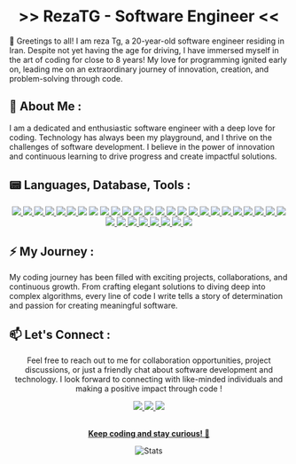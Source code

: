 <h1 align='center'>
    >> RezaTG - Software Engineer <<
</h1>

<p>👋 Greetings to all! I am reza Tg, a 20-year-old software engineer residing in Iran. Despite not yet having the age for driving, I have immersed myself in the art of coding for close to 8 years! My love for programming ignited early on, leading me on an extraordinary journey of innovation, creation, and problem-solving through code.</p>

## 🔭 About Me :
<p>I am a dedicated and enthusiastic software engineer with a deep love for coding. Technology has always been my playground, and I thrive on the challenges of software development. I believe in the power of innovation and continuous learning to drive progress and create impactful solutions.</p>

## 📟 Languages, Database, Tools :
<p align="center">
  <a href="https://python.org">
    <img src="https://skillicons.dev/icons?i=python" />
  </a>
  <a href="https://go.dev">
    <img src="https://skillicons.dev/icons?i=go" />
  </a>
  <a href="https://lua.org">
    <img src="https://skillicons.dev/icons?i=lua" />
  </a>
  <a href="https://nodejs.org">
    <img src="https://skillicons.dev/icons?i=nodejs" />
  </a>
  <a href="https://javascript.com">
    <img src="https://skillicons.dev/icons?i=js" />
  </a>
  <a href="https://typescriptlang.org">
    <img src="https://skillicons.dev/icons?i=ts" />
  </a>
  <img src="https://skillicons.dev/icons?i=html" />
  <img src="https://skillicons.dev/icons?i=css" />
  <a href="https://getbootstrap.com">
    <img src="https://skillicons.dev/icons?i=bootstrap" >
  </a>
  <a href="https://htmx.org">
    <img src="https://skillicons.dev/icons?i=htmx" />
  </a>
  <a href="https://fastapi.tiangolo.com">
    <img src="https://skillicons.dev/icons?i=fastapi" />
  </a>
  <a href="https://flask.palletsprojects.com">
    <img src="https://skillicons.dev/icons?i=flask" />
  </a>
  <img src="https://skillicons.dev/icons?i=regex" />
  <a href="https://lesscss.org">
    <img src="https://skillicons.dev/icons?i=less" />
  </a>
  <a href="https://redis.io">
    <img src="https://skillicons.dev/icons?i=redis" />
  </a>
  <a href="https://mongodb.com">
    <img src="https://skillicons.dev/icons?i=mongodb" />
  </a>
  <a href="https://postgresql.org">
    <img src="https://skillicons.dev/icons?i=postgres" />
  </a>
  <a href="https://mysql.com">
    <img src="https://skillicons.dev/icons?i=mysql" />
  </a>
  <a href="https://sqlite.org">
    <img src="https://skillicons.dev/icons?i=sqlite" />
  </a>
  <a href="https://git-scm.com">
    <img src="https://skillicons.dev/icons?i=git" />
  </a>
  <a href="https://github.com">
    <img src="https://skillicons.dev/icons?i=github" />
  </a>
  <a href="https://gitlab.com">
    <img src="https://skillicons.dev/icons?i=gitlab" />
  </a>
  
  <a href="https://docker.com">
    <img src="https://skillicons.dev/icons?i=docker" />
  </a>
  <a href="https://kafka.apache.org">
    <img src="https://skillicons.dev/icons?i=kafka" />
  </a>
  <a href="https://nginx.org">
    <img src="https://skillicons.dev/icons?i=nginx" />
  </a>
  <a href="https://cloudflare.com">
    <img src="https://skillicons.dev/icons?i=cloudflare" />
  </a>
  <a href="https://linux.org">
    <img src="https://skillicons.dev/icons?i=linux" />
  </a>
  <a href="https://kali.org/">
    <img src="https://skillicons.dev/icons?i=kali" />
  </a>
  <a href="https://archlinux.org">
    <img src="https://skillicons.dev/icons?i=arch" />
  </a>
  <a href="https://bash.com">
    <img src="https://skillicons.dev/icons?i=bash" />
  </a>
  <a href="https://vim.org">
    <img src="https://skillicons.dev/icons?i=vim" />
  </a>
  <a href="https://code.visualstudio.com">
    <img src="https://skillicons.dev/icons?i=vscode" />
  </a>
  <a href="https://atom-editor.cc">
    <img src="https://skillicons.dev/icons?i=atom" />
  </a>
</p>

## ⚡ My Journey :
<p> My coding journey has been filled with exciting projects, collaborations, and continuous growth. From crafting elegant solutions to diving deep into complex algorithms, every line of code I write tells a story of determination and passion for creating meaningful software.</p>

## 📫 Let's Connect :
<div align="center">
<p> Feel free to reach out to me for collaboration opportunities, project discussions, or just a friendly chat about software development and technology. I look forward to connecting with like-minded individuals and making a positive impact through code !</p>

<a href="https://t.me/dll_as">
  <img src="https://img.shields.io/badge/Telegram-2CA5E0?style=for-the-badge&logo=telegram&logoColor=white" />
</a>
<a href="https://instagram.com/rezatg15">
  <img src="https://img.shields.io/badge/Instagram-E4405F?style=for-the-badge&logo=instagram&logoColor=white" />
</a>
<a href="mailto:YouSudo@outlook.com">
  <img src="https://img.shields.io/badge/Microsoft_Outlook-0078D4?style=for-the-badge&logo=microsoft-outlook&logoColor=white" />
</a>
<br />
<br />

<p><b><u>Keep coding and stay curious! 🚀</b></u></p>
<img src="https://github-readme-stats.vercel.app/api?username=rezatg&show_icons=true&theme=github_dark" alt="Stats">
</div>
